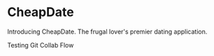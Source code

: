 # CheapDate
Introducing CheapDate. The frugal lover's premier dating application.

Testing Git Collab Flow

